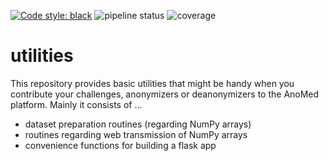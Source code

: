 [![Code style: black](https://img.shields.io/badge/code%20style-black-000000.svg)](https://github.com/psf/black)
![pipeline status](https://git.uni-luebeck.de/its/anomed/utilities/badges/main/pipeline.svg?ignore_skipped=true)
![coverage](https://git.uni-luebeck.de/its/anomed/utilities/badges/main/coverage.svg?job=run_tests)

# utilities

This repository provides basic utilities that might be handy when you contribute
your challenges, anonymizers or deanonymizers to the AnoMed platform. Mainly it
consists of …

- dataset preparation routines (regarding NumPy arrays)
- routines regarding web transmission of NumPy arrays
- convenience functions for building a flask app
